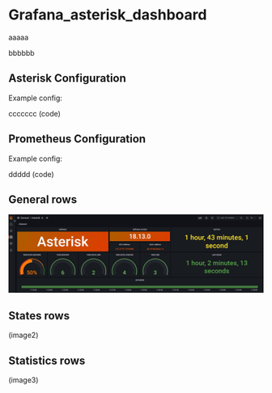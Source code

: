 # Grafana_asterisk_dashboard
aaaaa

bbbbbb

## Asterisk Configuration
Example config:

ccccccc (code)

## Prometheus Configuration
Example config:

ddddd (code)

## General rows
![image alt](/images/general_rows.png)

## States rows
(image2)

## Statistics rows
(image3)
